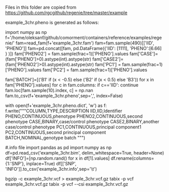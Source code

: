Files in this folder are copied from https://github.com/rgcgithub/regenie/tree/master/example

example_3chr.pheno is generated as follows:

import numpy as np
f='/home/oleksanf/github/comorment/containers/reference/examples/regenie/'
fam=read_fam(f+'example_3chr.fam')
fam=fam.sample(490)[['IID', 'PHENO']]
fam=pd.concat([fam, pd.DataFrame({'IID': [1111], 'PHENO':[6.66] } )])
fam['PHENO2'] = fam.sample(frac=1)['PHENO'].values
fam['CASE']=(fam['PHENO']>0).astype(int).astype(str)
fam['CASE2']=(fam['PHENO2']>0).astype(int).astype(str)
fam['PC1'] = fam.sample(frac=1)['PHENO'].values
fam['PC2'] = fam.sample(frac=1)['PHENO'].values

fam['BATCH']=[('B1' if (x < -0.5) else ('B2' if (x < 0.5) else 'B3')) for x in fam['PHENO'].values]
for c in fam.columns:
    if c=='IID': continue
    fam.loc[fam.sample(10).index, c] = np.nan
fam.to_csv(f+'example_3chr.pheno',sep=',', index=False)

with open(f+'example_3chr.pheno.dict', 'w') as f:
    f.write("""COLUMN,TYPE,DESCRIPTION
IID,IID,Identifier
PHENO,CONTINUOUS,phenotype
PHENO2,CONTINUOUS,second phenotype
CASE,BINARY,case/control phenotype
CASE2,BINARY,another case/control phenotype
PC1,CONTINUOUS,principal component1
PC2,CONTINUOUS,second principal component
BATCH,NOMINAL,genotype batch
""")


#.info file
import pandas as pd
import numpy as np
df=pd.read_csv('example_3chr.bim', delim_whitespace=True, header=None)
df['INFO']=[np.random.rand() for x in df[1].values]
df.rename(columns={1:'SNP'}, inplace=True)
df[['SNP', 'INFO']].to_csv('example_3chr.info',sep='\t')


bgzip -c example_3chr.vcf > example_3chr.vcf.gz
tabix -p vcf example_3chr.vcf.gz
tabix -p vcf --csi example_3chr.vcf.gz


